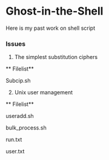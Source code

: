 Ghost-in-the-Shell
==================

Here is my past work on shell script

### Issues
1. The simplest substitution ciphers

** Filelist**

  Subcip.sh
  

2. Unix user management

** Filelist**

   useradd.sh
  
   bulk_process.sh
  
   run.txt
  
   user.txt
  

